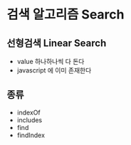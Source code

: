 # 검색 알고리즘 Search
## 선형검색 Linear Search
- value 하나하나씩 다 돈다
- javascript 에 이미 존재한다 
## 종류 
- indexOf
- includes
- find
- findIndex